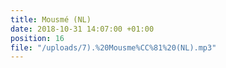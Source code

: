 ```yaml
---
title: Mousmé (NL)
date: 2018-10-31 14:07:00 +01:00
position: 16
file: "/uploads/7).%20Mousme%CC%81%20(NL).mp3"
---
```


